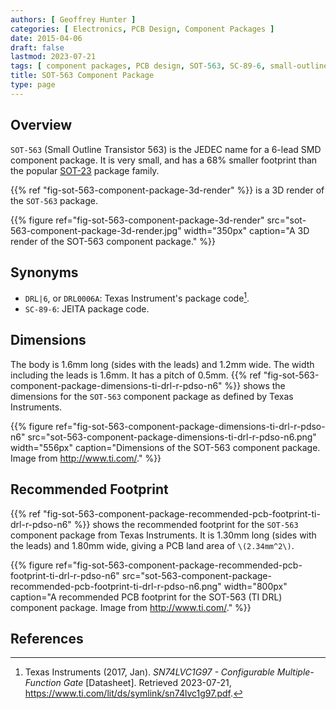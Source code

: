 ```yaml
---
authors: [ Geoffrey Hunter ]
categories: [ Electronics, PCB Design, Component Packages ]
date: 2015-04-06
draft: false
lastmod: 2023-07-21
tags: [ component packages, PCB design, SOT-563, SC-89-6, small-outline, transistor ]
title: SOT-563 Component Package
type: page
---
```


## Overview

`SOT-563` (Small Outline Transistor 563) is the JEDEC name for a 6-lead SMD component package. It is very small, and has a 68% smaller footprint than the popular [SOT-23](/pcb-design/component-packages/sot-23-component-package/) package family.

{{% ref "fig-sot-563-component-package-3d-render" %}} is a 3D render of the `SOT-563` package.

{{% figure ref="fig-sot-563-component-package-3d-render" src="sot-563-component-package-3d-render.jpg" width="350px" caption="A 3D render of the SOT-563 component package."  %}}

## Synonyms

* `DRL|6`, or `DRL0006A`: Texas Instrument's package code[^ti-sn74lvc1g97-configurable-gate-ds].
* `SC-89-6`: JEITA package code.

## Dimensions

The body is 1.6mm long (sides with the leads) and 1.2mm wide. The width including the leads is 1.6mm. It has a pitch of 0.5mm. {{% ref "fig-sot-563-component-package-dimensions-ti-drl-r-pdso-n6" %}} shows the dimensions for the `SOT-563` component package as defined by Texas Instruments.

{{% figure ref="fig-sot-563-component-package-dimensions-ti-drl-r-pdso-n6" src="sot-563-component-package-dimensions-ti-drl-r-pdso-n6.png" width="556px" caption="Dimensions of the SOT-563 component package. Image from http://www.ti.com/."  %}}

## Recommended Footprint

{{% ref "fig-sot-563-component-package-recommended-pcb-footprint-ti-drl-r-pdso-n6" %}} shows the recommended footprint for the `SOT-563` component package from Texas Instruments. It is 1.30mm long (sides with the leads) and 1.80mm wide, giving a PCB land area of `\(2.34mm^2\)`.

{{% figure ref="fig-sot-563-component-package-recommended-pcb-footprint-ti-drl-r-pdso-n6" src="sot-563-component-package-recommended-pcb-footprint-ti-drl-r-pdso-n6.png" width="800px" caption="A recommended PCB footprint for the SOT-563 (TI DRL) component package. Image from http://www.ti.com/."  %}}

## References

[^ti-sn74lvc1g97-configurable-gate-ds]: Texas Instruments (2017, Jan). _SN74LVC1G97 - Configurable Multiple-Function Gate_ [Datasheet]. Retrieved 2023-07-21, https://www.ti.com/lit/ds/symlink/sn74lvc1g97.pdf.

